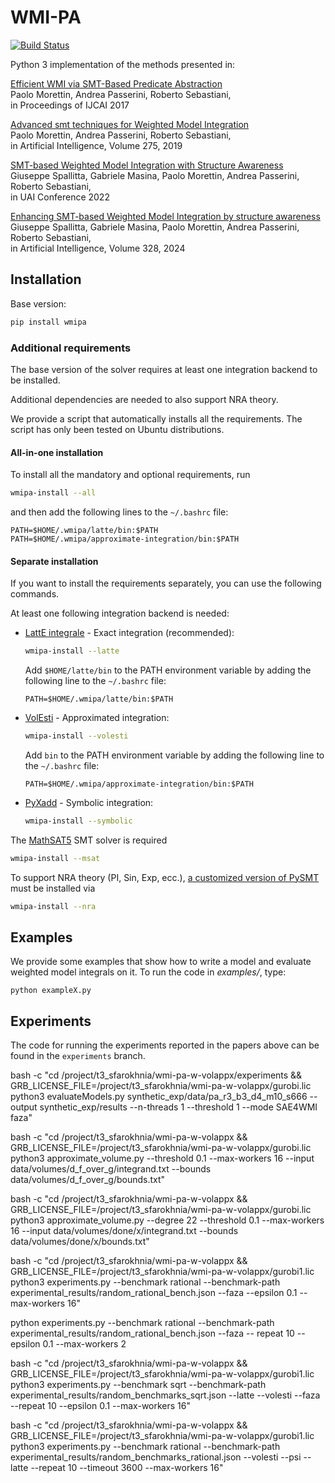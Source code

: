 # WMI-PA

[![Build Status](https://travis-ci.org/unitn-sml/wmi-pa.svg?branch=master)](https://travis-ci.org/unitn-sml/wmi-pa)

Python 3 implementation of the methods presented in:

[Efficient WMI via SMT-Based Predicate Abstraction](https://www.ijcai.org/proceedings/2017/100)  
Paolo Morettin, Andrea Passerini, Roberto Sebastiani,  
in Proceedings of IJCAI 2017

[Advanced smt techniques for Weighted Model Integration](https://www.sciencedirect.com/science/article/abs/pii/S0004370219301213)  
Paolo Morettin, Andrea Passerini, Roberto Sebastiani,  
in Artificial Intelligence, Volume 275, 2019

[SMT-based Weighted Model Integration with Structure Awareness](https://arxiv.org/abs/2206.13856)  
Giuseppe Spallitta, Gabriele Masina, Paolo Morettin, Andrea Passerini, Roberto Sebastiani,  
in UAI Conference 2022

[Enhancing SMT-based Weighted Model Integration by structure awareness](https://www.sciencedirect.com/science/article/pii/S0004370224000031)  
Giuseppe Spallitta, Gabriele Masina, Paolo Morettin, Andrea Passerini, Roberto Sebastiani,  
in Artificial Intelligence, Volume 328, 2024

## Installation

Base version:

```bash
pip install wmipa
```

### Additional requirements

The base version of the solver requires at least one integration backend to be installed.

Additional dependencies are needed to also support NRA theory.

We provide a script that automatically installs all the requirements. The script has only been tested on Ubuntu
distributions.

#### All-in-one installation

To install all the mandatory and optional requirements, run

```bash
wmipa-install --all
```

and then add the following lines to the `~/.bashrc` file:

```
PATH=$HOME/.wmipa/latte/bin:$PATH
PATH=$HOME/.wmipa/approximate-integration/bin:$PATH
```

#### Separate installation

If you want to install the requirements separately, you can use the following commands.

At least one following integration backend is needed:

* [LattE integrale](https://www.math.ucdavis.edu/~latte/) - Exact integration (recommended):
  ```bash
  wmipa-install --latte
  ```
  Add `$HOME/latte/bin` to the PATH environment variable by adding the following line to the `~/.bashrc` file:
  ```
  PATH=$HOME/.wmipa/latte/bin:$PATH
  ```

* [VolEsti](https://github.com/masinag/approximate-integration) - Approximated integration:
  ```bash
  wmipa-install --volesti
  ```
  Add `bin` to the PATH environment variable by adding the following line to the `~/.bashrc` file:
  ```
  PATH=$HOME/.wmipa/approximate-integration/bin:$PATH
  ```

* [PyXadd](https://github.com/weighted-model-integration/pywmi) - Symbolic integration:
  ```bash
  wmipa-install --symbolic
  ```

The [MathSAT5](http://mathsat.fbk.eu/) SMT solver is required

```bash
wmipa-install --msat
```

To support NRA theory (PI, Sin, Exp,
ecc.), [a customized version of PySMT](https://github.com/masinag/pysmt/tree/nrat) must be installed via

```bash
wmipa-install --nra
```

## Examples

We provide some examples that show how to write a model and evaluate weighted model integrals on it.
To run the code in *examples/*, type:

    python exampleX.py


## Experiments

The code for running the experiments reported in the papers above can be found in the `experiments` branch.




bash -c "cd /project/t3_sfarokhnia/wmi-pa-w-volappx/experiments && GRB_LICENSE_FILE=/project/t3_sfarokhnia/wmi-pa-w-volappx/gurobi.lic python3 evaluateModels.py synthetic_exp/data/pa_r3_b3_d4_m10_s666 --output synthetic_exp/results --n-threads 1 --threshold 1 --mode SAE4WMI faza"



bash -c "cd /project/t3_sfarokhnia/wmi-pa-w-volappx && GRB_LICENSE_FILE=/project/t3_sfarokhnia/wmi-pa-w-volappx/gurobi.lic python3 approximate_volume.py --threshold 0.1 --max-workers 16 --input data/volumes/d_f_over_g/integrand.txt --bounds data/volumes/d_f_over_g/bounds.txt"


bash -c "cd /project/t3_sfarokhnia/wmi-pa-w-volappx && GRB_LICENSE_FILE=/project/t3_sfarokhnia/wmi-pa-w-volappx/gurobi.lic python3 approximate_volume.py --degree 22 --threshold 0.1 --max-workers 16 --input data/volumes/done/x/integrand.txt --bounds data/volumes/done/x/bounds.txt"


bash -c "cd /project/t3_sfarokhnia/wmi-pa-w-volappx && GRB_LICENSE_FILE=/project/t3_sfarokhnia/wmi-pa-w-volappx/gurobi1.lic python3 experiments.py --benchmark rational --benchmark-path experimental_results/random_rational_bench.json --faza --epsilon 0.1 --max-workers 16"


python experiments.py --benchmark rational --benchmark-path experimental_results/random_rational_bench.json --faza --
repeat 10 --epsilon 0.1 --max-workers 2


bash -c "cd /project/t3_sfarokhnia/wmi-pa-w-volappx && GRB_LICENSE_FILE=/project/t3_sfarokhnia/wmi-pa-w-volappx/gurobi1.lic python3 experiments.py --benchmark sqrt --benchmark-path experimental_results/random_benchmarks_sqrt.json --latte --volesti --faza --repeat 10 --epsilon 0.1 --max-workers 16"


bash -c "cd /project/t3_sfarokhnia/wmi-pa-w-volappx && GRB_LICENSE_FILE=/project/t3_sfarokhnia/wmi-pa-w-volappx/gurobi1.lic python3 experiments.py --benchmark rational --benchmark-path experimental_results/random_benchmarks_rational.json --volesti --psi --latte --repeat 10 --timeout 3600 --max-workers 16"